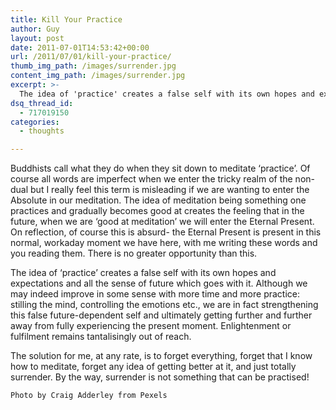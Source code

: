 ```yaml
---
title: Kill Your Practice
author: Guy
layout: post
date: 2011-07-01T14:53:42+00:00
url: /2011/07/01/kill-your-practice/
thumb_img_path: /images/surrender.jpg
content_img_path: /images/surrender.jpg
excerpt: >-
  The idea of 'practice' creates a false self with its own hopes and expectations and all the sense of future which goes with it. Although we may indeed improve in some sense with more time and more practice: stilling the mind, controlling the emotions etc., we are in fact strengthening this false future-dependent self and ultimately getting further and further away from fully experiencing the present moment. Enlightenment or fulfilment remains tantalisingly out of reach.
dsq_thread_id:
  - 717019150
categories:
  - thoughts

---
```

Buddhists call what they do when they sit down to meditate &#8216;practice&#8217;. Of course all words are imperfect when we enter the tricky realm of the non-dual but I really feel this term is misleading if we are wanting to enter the Absolute in our meditation. The idea of meditation being something one practices and gradually becomes good at creates the feeling that in the future, when we are &#8216;good at meditation&#8217; we will enter the Eternal Present. On reflection, of course this is absurd- the Eternal Present is present in this normal, workaday moment we have here, with me writing these words and you reading them. There is no greater opportunity than this.

The idea of &#8216;practice&#8217; creates a false self with its own hopes and expectations and all the sense of future which goes with it. Although we may indeed improve in some sense with more time and more practice: stilling the mind, controlling the emotions etc., we are in fact strengthening this false future-dependent self and ultimately getting further and further away from fully experiencing the present moment. Enlightenment or fulfilment remains tantalisingly out of reach.

The solution for me, at any rate, is to forget everything, forget that I know how to meditate, forget any idea of getting better at it, and just totally surrender. By the way, surrender is not something that can be practised!

`Photo by Craig Adderley from Pexels`
